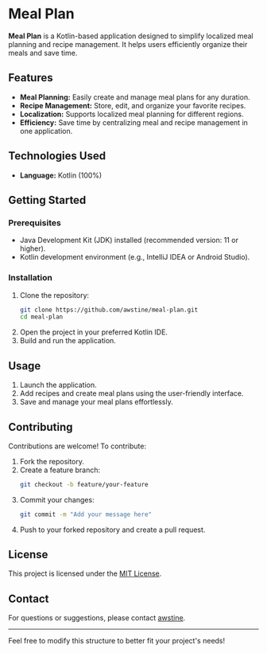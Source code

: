 

# Meal Plan

**Meal Plan** is a Kotlin-based application designed to simplify localized meal planning and recipe management. It helps users efficiently organize their meals and save time.

## Features

- **Meal Planning:** Easily create and manage meal plans for any duration.
- **Recipe Management:** Store, edit, and organize your favorite recipes.
- **Localization:** Supports localized meal planning for different regions.
- **Efficiency:** Save time by centralizing meal and recipe management in one application.

## Technologies Used

- **Language:** Kotlin (100%)

## Getting Started

### Prerequisites
- Java Development Kit (JDK) installed (recommended version: 11 or higher).
- Kotlin development environment (e.g., IntelliJ IDEA or Android Studio).

### Installation
1. Clone the repository:
   ```bash
   git clone https://github.com/awstine/meal-plan.git
   cd meal-plan
   ```
2. Open the project in your preferred Kotlin IDE.
3. Build and run the application.

## Usage

1. Launch the application.
2. Add recipes and create meal plans using the user-friendly interface.
3. Save and manage your meal plans effortlessly.

## Contributing

Contributions are welcome! To contribute:
1. Fork the repository.
2. Create a feature branch:
   ```bash
   git checkout -b feature/your-feature
   ```
3. Commit your changes:
   ```bash
   git commit -m "Add your message here"
   ```
4. Push to your forked repository and create a pull request.

## License

This project is licensed under the [MIT License](LICENSE).

## Contact

For questions or suggestions, please contact [awstine](https://github.com/awstine).

---

Feel free to modify this structure to better fit your project's needs!
